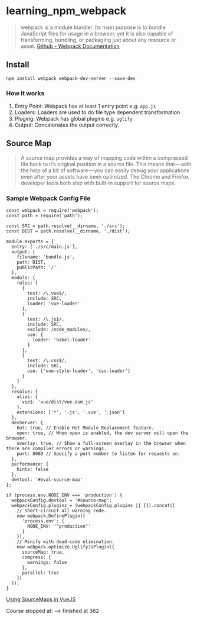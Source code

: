# learning_npm_webpack

> webpack is a module bundler. Its main purpose is to bundle JavaScript files for usage in a browser, yet it is also capable of transforming, bundling, or packaging just about any resource or asset. [Github - Webpack Documentation](https://github.com/webpack/webpack)

## Install

`npm install webpack webpack-dev-server --save-dev`


### How it works

1. Entry Point: Webpack has at least 1 entry point e.g. `app.js`
2. Loaders: Loaders are used to do file type dependent transformation
3. Pluging: Webpack has global plugins e.g. `uglify`
4. Output: Concatenates the output correctly.

## Source Map

> A source map provides a way of mapping code within a compressed file back to it’s original position in a source file. This means that — with the help of a bit of software — you can easily debug your applications even after your assets have been optimized. The Chrome and Firefox developer tools both ship with built-in support for source maps.

### Sample Webpack Config File

```
const webpack = require('webpack');
const path = require('path');

const SRC = path.resolve(__dirname, './src');
const DIST = path.resolve(__dirname, './dist');

module.exports = {
  entry: ['./src/main.js'],
  output: {
    filename: 'bundle.js',
    path: DIST,
    publicPath: '/'
  },
  module: {
    rules: [
      {
        test: /\.vue$/,
        include: SRC,
        loader: 'vue-loader'
      },
      {
        test: /\.js$/,
        include: SRC,
        exclude: /node_modules/,
        use: {
          loader: 'babel-loader'
        }
      },
      {
        test: /\.css$/,
        include: SRC,
        use: ['vue-style-loader', 'css-loader']
      }
    ]
  },
  resolve: {
    alias: {
      vue$: 'vue/dist/vue.esm.js'
    },
    extensions: ['*', '.js', '.vue', '.json']
  },
  devServer: {
    hot: true, // Enable Hot Module Replacement feature.
    open: true, // When open is enabled, the dev server will open the browser.
    overlay: true, // Show a full-screen overlay in the browser when there are compiler errors or warnings.
    port: 8080 // Specify a port number to listen for requests on.
  },
  performance: {
    hints: false
  },
  devtool: '#eval-source-map'
};

if (process.env.NODE_ENV === 'production') {
  webpackConfig.devtool = '#source-map';
  webpackConfig.plugins = (webpackConfig.plugins || []).concat([
    // Short-circuit all warning code.
    new webpack.DefinePlugin({
      'process.env': {
        NODE_ENV: '"production"'
      }
    }),
    // Minify with dead-code elimination.
    new webpack.optimize.UglifyJsPlugin({
      sourceMap: true,
      compress: {
        warnings: false
      },
      parallel: true
    })
  ]);
}
```
[Using SourceMaps in VueJS](https://medium.com/@BjornKrols/a-basic-introduction-to-debugging-vue-applications-using-breakpoints-2ef76ce419f2)



Course stopped at:
--> finished at 362
